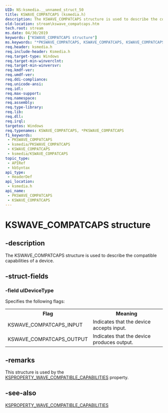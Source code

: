 ```yaml
---
UID: NS:ksmedia.__unnamed_struct_50
title: KSWAVE_COMPATCAPS (ksmedia.h)
description: The KSWAVE_COMPATCAPS structure is used to describe the compatible capabilities of a device.
old-location: stream\kswave_compatcaps.htm
tech.root: stream
ms.date: 04/30/2019
keywords: ["KSWAVE_COMPATCAPS structure"]
ms.keywords: "*PKSWAVE_COMPATCAPS, KSWAVE_COMPATCAPS, KSWAVE_COMPATCAPS structure [Streaming Media Devices], PKSWAVE_COMPATCAPS, PKSWAVE_COMPATCAPS structure pointer [Streaming Media Devices], dvdref_496e945d-fb6d-47da-8668-4cb8f1b265e6.xml, ksmedia/KSWAVE_COMPATCAPS, ksmedia/PKSWAVE_COMPATCAPS, stream.kswave_compatcaps"
req.header: ksmedia.h
req.include-header: Ksmedia.h
req.target-type: Windows
req.target-min-winverclnt: 
req.target-min-winversvr: 
req.kmdf-ver: 
req.umdf-ver: 
req.ddi-compliance: 
req.unicode-ansi: 
req.idl: 
req.max-support: 
req.namespace: 
req.assembly: 
req.type-library: 
req.lib: 
req.dll: 
req.irql: 
targetos: Windows
req.typenames: KSWAVE_COMPATCAPS, *PKSWAVE_COMPATCAPS
f1_keywords:
 - PKSWAVE_COMPATCAPS
 - ksmedia/PKSWAVE_COMPATCAPS
 - KSWAVE_COMPATCAPS
 - ksmedia/KSWAVE_COMPATCAPS
topic_type:
 - APIRef
 - kbSyntax
api_type:
 - HeaderDef
api_location:
 - ksmedia.h
api_name:
 - PKSWAVE_COMPATCAPS
 - KSWAVE_COMPATCAPS
---
```


# KSWAVE_COMPATCAPS structure


## -description

The KSWAVE_COMPATCAPS structure is used to describe the compatible capabilities of a device.

## -struct-fields

### -field ulDeviceType

Specifies the following flags:

<table>
<tr>
<th>Flag</th>
<th>Meaning</th>
</tr>
<tr>
<td>
KSWAVE_COMPATCAPS_INPUT

</td>
<td>
Indicates that the device accepts input.

</td>
</tr>
<tr>
<td>
KSWAVE_COMPATCAPS_OUTPUT

</td>
<td>
Indicates that the device produces output.

</td>
</tr>
</table>

## -remarks

This structure is used by the <a href="/windows-hardware/drivers/stream/ksproperty-wave-compatible-capabilities">KSPROPERTY_WAVE_COMPATIBLE_CAPABILITIES</a> property.

## -see-also

<a href="/windows-hardware/drivers/stream/ksproperty-wave-compatible-capabilities">KSPROPERTY_WAVE_COMPATIBLE_CAPABILITIES</a>

